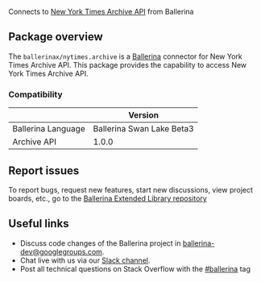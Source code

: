 Connects to [New York Times Archive API](https://developer.nytimes.com/docs/archive-product/1/overview) from Ballerina

## Package overview
The `ballerinax/nytimes.archive` is a [Ballerina](https://ballerina.io/) connector for New York Times Archive API.
This package provides the capability to access New York Times Archive API.

### Compatibility
|                               | Version                         |
|-------------------------------|---------------------------------|
| Ballerina Language            | Ballerina Swan Lake Beta3       | 
| Archive API                   | 1.0.0                           |

## Report issues
To report bugs, request new features, start new discussions, view project boards, etc., go to the [Ballerina Extended Library repository](https://github.com/ballerina-platform/ballerina-extended-library)

## Useful links
- Discuss code changes of the Ballerina project in [ballerina-dev@googlegroups.com](mailto:ballerina-dev@googlegroups.com).
- Chat live with us via our [Slack channel](https://ballerina.io/community/slack/).
- Post all technical questions on Stack Overflow with the [#ballerina](https://stackoverflow.com/questions/tagged/ballerina) tag
